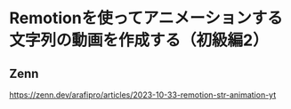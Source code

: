 # Remotionを使ってアニメーションする文字列の動画を作成する（初級編2）

## Zenn

https://zenn.dev/arafipro/articles/2023-10-33-remotion-str-animation-yt